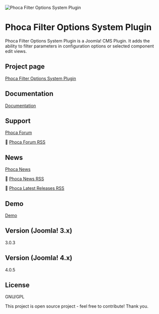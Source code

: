 



![Phoca Filter Options System Plugin](https://github.com/PhocaCz/PhocaFilterOptions/blob/master/phocafilteroptions.png?raw=true)

# Phoca Filter Options System Plugin



Phoca Filter Options System Plugin is a Joomla! CMS Plugin. It adds the ability to filter parameters in configuration options or selected component edit views.



## Project page

[Phoca Filter Options System Plugin](https://www.phoca.cz/phoca-filter-options-system-plugin)



## Documentation

[Documentation](https://www.phoca.cz/documentation/category/134-phoca-filter-options-system-plugin)





## Support

[Phoca Forum](https://www.phoca.cz/forum)

:bell: [Phoca Forum RSS](https://www.phoca.cz/forum/app.php/feed)



## News

[Phoca News](https://www.phoca.cz/news)

:bell: [Phoca News RSS](https://www.phoca.cz/news?format=feed&type=rss)

:bell: [Phoca Latest Releases RSS](https://www.phoca.cz/download/feed/111?format=feed&type=rss)



## Demo

[Demo](https://www.phoca.cz/)



## Version (Joomla! 3.x)

3.0.3

## Version (Joomla! 4.x)

4.0.5



## License

GNU/GPL



This project is open source project - feel free to contribute! Thank you.
